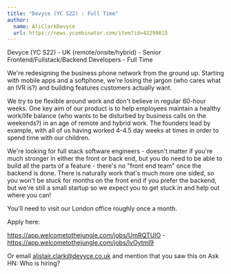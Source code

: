 ```yaml
---
title: "Devyce (YC S22) : Full Time"
author:
  name: AliClarkDevyce
  url: https://news.ycombinator.com/item?id=42299815
---
```

Devyce (YC S22) - UK (remote&#x2F;onsite&#x2F;hybrid) - Senior Frontend&#x2F;Fullstack&#x2F;Backend Developers - Full Time

We&#x27;re redesigning the business phone network from the ground up. Starting with mobile apps and a softphone, we&#x27;re losing the jargon (who cares what an IVR is?) and building features customers actually want.

We try to be flexible around work and don&#x27;t believe in regular 60-hour weeks. One key aim of our product is to help employees maintain a healthy work&#x2F;life balance (who wants to be disturbed by business calls on the weekends?) in an age of remote and hybrid work. The founders lead by example, with all of us having worked 4-4.5 day weeks at times in order to spend time with our children.

We&#x27;re looking for full stack software engineers - doesn&#x27;t matter if you&#x27;re much stronger in either the front or back end, but you do need to be able to build all the parts of a feature - there&#x27;s no &quot;front end team&quot; once the backend is done. There is naturally work that&#x27;s much more one sided, so you won&#x27;t be stuck for months on the front end if you prefer the backend, but we&#x27;re still a small startup so we expect you to get stuck in and help out where you can!

You&#x27;ll need to visit our London office roughly once a month.

Apply here:

<a href="https:&#x2F;&#x2F;app.welcometothejungle.com&#x2F;jobs&#x2F;UmRQTUlO" rel="nofollow">https:&#x2F;&#x2F;app.welcometothejungle.com&#x2F;jobs&#x2F;UmRQTUlO</a> - <a href="https:&#x2F;&#x2F;app.welcometothejungle.com&#x2F;jobs&#x2F;lvOytmI9" rel="nofollow">https:&#x2F;&#x2F;app.welcometothejungle.com&#x2F;jobs&#x2F;lvOytmI9</a>

Or email alistair.clark@devyce.co.uk and mention that you saw this on Ask HN: Who is hiring?
<JobApplication />
